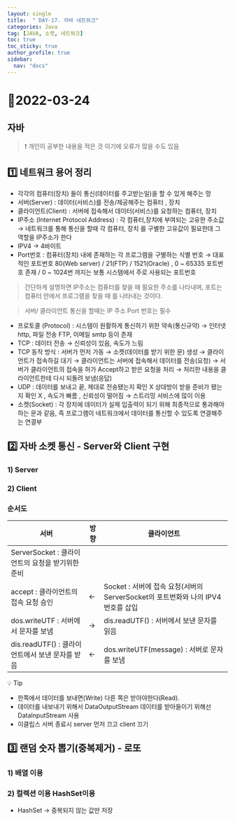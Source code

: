 ```yaml
---
layout: single
title:  " DAY-17. 자바 네트워크"
categories: Java
tag: [JAVA, 소켓, 네트워크]
toc: true
toc_sticky: true
author_profile: true
sidebar:
  nav: "docs"
---
```


# 📌2022-03-24

## 자바

<!--Quote-->

> ❗ 개인이 공부한 내용을 적은 것 이기에 오류가 많을 수도 있음


## **1️⃣ 네트워크 용어 정리**

- 각각의 컴퓨터(장치) 들이 통신(데이터를 주고받는일)을 할 수 있게 해주는 망
- 서버(Server) : 데이터(서비스)를 전송/제공해주는 컴퓨터 , 장치
- 클라이언트(Client) : 서버에 접속해서 데이터(서비스)를 요청하는 컴퓨터, 장치
- IP주소 (Internet Protocol Address) : 각 컴퓨터,장치에 부여되는 고유한 주소값 → 네트워크를 통해 통신을 할때 각 컴퓨터, 장치 를 구별한 고유값이 필요한데 그 역할을 IP주소가 한다
- IPV4 → 4바이트
- Port번호 : 컴퓨터(장치) 내에 존재하는 각 프로그램을 구별하는 식별 번호 → 대표적인 포트번호 80(Web server) / 21(FTP) / 1521(Oracle) , 0 ~ 65335 포트번호 존재 / 0 ~ 1024번 까지는 보통 시스템에서 주로 사용되는 포트번호

> 간단하게 설명하면 IP주소는 컴퓨터를 찾을 때 필요한 주소를 나타내며, 포트는 컴퓨터 안에서 프로그램을 찾을 때 를 나타내는 것이다.

> 서버/ 클라이언트 통신을 할때는 IP 주소 Port 번호는 필수


- 프로토콜 (Protocol) : 시스템이 원활하게 통신하기 위한 약속(통신규약) → 인터넷 http, 파일 전송 FTP, 이메일 smtp 등이 존재
- TCP : 데이터 전송 → 신뢰성이 있음, 속도가 느림
- TCP 동작 방식 : 서버가 먼저 가동 → 소켓(데이터를 받기 위한 문) 생성 → 클라이언트가 접속하길 대기 → 클라이언트는 서버에 접속해서 데이터를 전송(요청) → 서버가 클라이언트의 접속을 허가 Accept하고 받은 요청을 처리 → 처리한 내용을 클라이언트한테 다시 되돌려 보냄(응답)
- UDP : 데이터를 보내고 끝, 제대로 전송됐는지 확인 X 상대방이 받을 준비가 됐는지 확인 X , 속도가 빠름 , 신뢰성이 떨어짐 → 스트리밍 서비스에 많이 이용
- 소켓(Socket) : 각 장치에 데이터가 실제 입출력이 되기 위해 최종적으로 통과해야하는 문과 같음, 즉 프로그램이 네트워크에서 데이터를 통신할 수 있도록 연결해주는 연결부

## **2️⃣ 자바 소켓 통신 - Server와 Client 구현**

### 1) Server

<script src="https://gist.github.com/kimyeong96/d57fa8446767a88326b4ca54dfb9c82e.js"></script>

### 2) Client
<script src="https://gist.github.com/kimyeong96/7124f4f16a143ce01f5fb1c2b5ea9146.js"></script>

### 순서도

| 서버                                             | 방향 | 클라이언트                                                                      |
| ------------------------------------------------ | ---- | ------------------------------------------------------------------------------- |
| ServerSocket : 클라이언트의 요청을 받기위한 준비 |      |                                                                                 |
| accept : 클라이언트의 접속 요청 승인             | ←    | Socket : 서버에 접속 요청(서버의 ServerSocket의 포트번화와 나의 IPV4번호를 삽입 |
| dos.writeUTF : 서버에서 문자를 보냄              | →    | dis.readUTF() : 서버에서 보낸 문자를 읽음                                       |
| dis.readUTF() : 클라이언트에서 보낸 문자를 받음  | ←    | dos.writeUTF(message) : 서버로 문자를 보냄                                      |

💡 Tip

- 한쪽에서 데이터를 보내면(Write) 다른 쪽은 받아야한다(Read).
- 데이터를 내보내기 위해서 DataOutputStream 데이터를 받아들이기 위해선 DataInputStream 사용
- 이클립스 서버 종료시 server 먼저 끄고 client 끄기

## 3️⃣ 랜덤 숫자 뽑기(중복제거) - 로또

### 1) 배열 이용

<script src="https://gist.github.com/kimyeong96/7a06c37daab4c2cacce90187434b36b8.js"></script>

### 2) 컬렉션 이용 HashSet이용

<script src="https://gist.github.com/kimyeong96/2b51fa6043c8b211e9ac1d3946abf272.js"></script>

- HashSet -> 중복되지 않는 값만 저장
